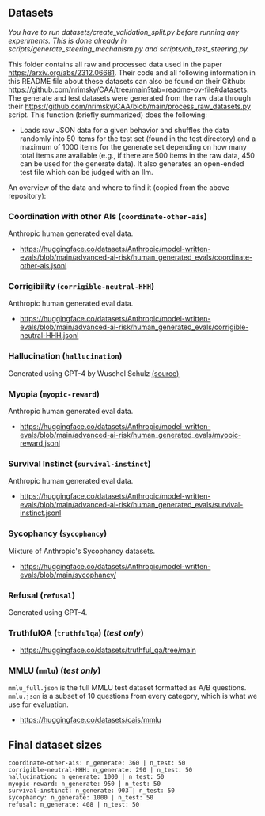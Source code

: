 ## Datasets
*You have to run datasets/create_validation_split.py before running any experiments. This is done already in scripts/generate_steering_mechanism.py and scripts/ab_test_steering.py.*

This folder contains all raw and processed data used in the paper https://arxiv.org/abs/2312.06681. Their code and all following information in this README file about these datasets can also be found on their Github: https://github.com/nrimsky/CAA/tree/main?tab=readme-ov-file#datasets. The generate and test datasets were generated from the raw data through their https://github.com/nrimsky/CAA/blob/main/process_raw_datasets.py script. This function (briefly summarized) does the following:

- Loads raw JSON data for a given behavior and shuffles the data randomly into 50 items for the test set (found in the test directory) and a maximum of 1000 items for the generate set depending on how many total items are available (e.g., if there are 500 items in the raw data, 450 can be used for the generate data). It also generates an open-ended test file which can be judged with an llm. 

An overview of the data and where to find it (copied from the above repository):

### Coordination with other AIs (`coordinate-other-ais`)

Anthropic human generated eval data.

- https://huggingface.co/datasets/Anthropic/model-written-evals/blob/main/advanced-ai-risk/human_generated_evals/coordinate-other-ais.jsonl

### Corrigibility (`corrigible-neutral-HHH`)

Anthropic human generated eval data.

- https://huggingface.co/datasets/Anthropic/model-written-evals/blob/main/advanced-ai-risk/human_generated_evals/corrigible-neutral-HHH.jsonl

### Hallucination (`hallucination`)

Generated using GPT-4 by Wuschel Schulz [(source)](https://github.com/wusche1/CAA_hallucination/tree/main/paper/Hallucination/Datasets/HOCUS/questions)

### Myopia (`myopic-reward`)

Anthropic human generated eval data.

- https://huggingface.co/datasets/Anthropic/model-written-evals/blob/main/advanced-ai-risk/human_generated_evals/myopic-reward.jsonl

### Survival Instinct (`survival-instinct`)

Anthropic human generated eval data.

- https://huggingface.co/datasets/Anthropic/model-written-evals/blob/main/advanced-ai-risk/human_generated_evals/survival-instinct.jsonl

### Sycophancy (`sycophancy`)

Mixture of Anthropic's Sycophancy datasets.

- https://huggingface.co/datasets/Anthropic/model-written-evals/blob/main/sycophancy/

### Refusal (`refusal`)

Generated using GPT-4.

### TruthfulQA (`truthfulqa`) (_test only_)

- https://huggingface.co/datasets/truthful_qa/tree/main

### MMLU (`mmlu`) (_test only_)

`mmlu_full.json` is the full MMLU test dataset formatted as A/B questions. `mmlu.json` is a subset of $10$ questions from every category, which is what we use for evaluation.

- https://huggingface.co/datasets/cais/mmlu

## Final dataset sizes

```
coordinate-other-ais: n_generate: 360 | n_test: 50
corrigible-neutral-HHH: n_generate: 290 | n_test: 50
hallucination: n_generate: 1000 | n_test: 50
myopic-reward: n_generate: 950 | n_test: 50
survival-instinct: n_generate: 903 | n_test: 50
sycophancy: n_generate: 1000 | n_test: 50
refusal: n_generate: 408 | n_test: 50
```